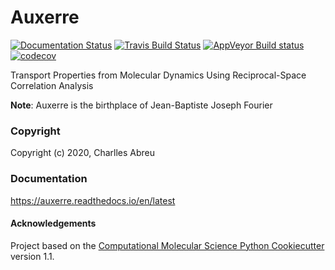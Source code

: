 Auxerre
==============================
[//]: # (Badges)
[![Documentation Status](https://readthedocs.org/projects/atomsmm/badge/?style=flat)](https://readthedocs.org/projects/auxerre)
[![Travis Build Status](https://travis-ci.com/atoms-ufrj/auxerre.svg?branch=master)](https://travis-ci.com/atoms-ufrj/auxerre)
[![AppVeyor Build status](https://ci.appveyor.com/api/projects/status/craabreu/branch/master?svg=true)](https://ci.appveyor.com/project/craabreu/auxerre/branch/master)
[![codecov](https://codecov.io/gh/atoms-ufrj/auxerre/branch/master/graph/badge.svg)](https://codecov.io/gh/atoms-ufrj/auxerre/branch/master)

Transport Properties from Molecular Dynamics Using Reciprocal-Space Correlation Analysis

__Note__: Auxerre is the birthplace of Jean-Baptiste Joseph Fourier

### Copyright

Copyright (c) 2020, Charlles Abreu


### Documentation

<!-- https://auxerre.readthedocs.io/en/stable -->

https://auxerre.readthedocs.io/en/latest

#### Acknowledgements

Project based on the
[Computational Molecular Science Python Cookiecutter](https://github.com/molssi/cookiecutter-cms) version 1.1.
